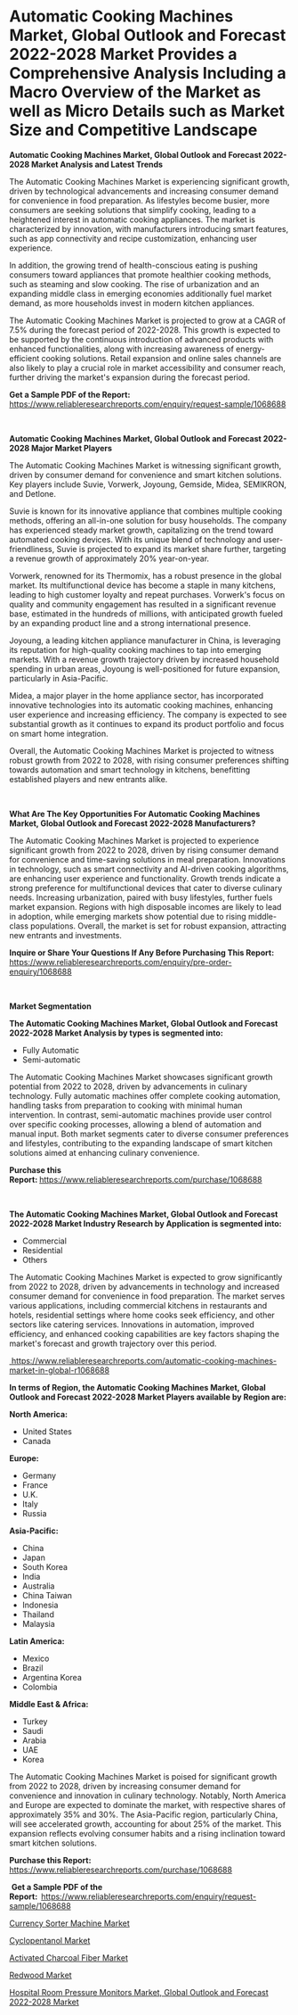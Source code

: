 <p><h1>Automatic Cooking Machines Market, Global Outlook and Forecast 2022-2028 Market Provides a Comprehensive Analysis Including a Macro Overview of the Market as well as Micro Details such as Market Size and Competitive Landscape</h1></p><p><strong>Automatic Cooking Machines Market, Global Outlook and Forecast 2022-2028 Market Analysis and Latest Trends</strong></p>
<p><p>The Automatic Cooking Machines Market is experiencing significant growth, driven by technological advancements and increasing consumer demand for convenience in food preparation. As lifestyles become busier, more consumers are seeking solutions that simplify cooking, leading to a heightened interest in automatic cooking appliances. The market is characterized by innovation, with manufacturers introducing smart features, such as app connectivity and recipe customization, enhancing user experience.</p><p>In addition, the growing trend of health-conscious eating is pushing consumers toward appliances that promote healthier cooking methods, such as steaming and slow cooking. The rise of urbanization and an expanding middle class in emerging economies additionally fuel market demand, as more households invest in modern kitchen appliances.</p><p>The Automatic Cooking Machines Market is projected to grow at a CAGR of 7.5% during the forecast period of 2022-2028. This growth is expected to be supported by the continuous introduction of advanced products with enhanced functionalities, along with increasing awareness of energy-efficient cooking solutions. Retail expansion and online sales channels are also likely to play a crucial role in market accessibility and consumer reach, further driving the market's expansion during the forecast period.</p></p>
<p><strong>Get a Sample PDF of the Report:&nbsp;</strong> <a href="https://www.reliableresearchreports.com/enquiry/request-sample/1068688">https://www.reliableresearchreports.com/enquiry/request-sample/1068688</a></p>
<p>&nbsp;</p>
<p><strong>Automatic Cooking Machines Market, Global Outlook and Forecast 2022-2028 Major Market Players</strong></p>
<p><p>The Automatic Cooking Machines Market is witnessing significant growth, driven by consumer demand for convenience and smart kitchen solutions. Key players include Suvie, Vorwerk, Joyoung, Gemside, Midea, SEMIKRON, and Detlone.</p><p>Suvie is known for its innovative appliance that combines multiple cooking methods, offering an all-in-one solution for busy households. The company has experienced steady market growth, capitalizing on the trend toward automated cooking devices. With its unique blend of technology and user-friendliness, Suvie is projected to expand its market share further, targeting a revenue growth of approximately 20% year-on-year.</p><p>Vorwerk, renowned for its Thermomix, has a robust presence in the global market. Its multifunctional device has become a staple in many kitchens, leading to high customer loyalty and repeat purchases. Vorwerk's focus on quality and community engagement has resulted in a significant revenue base, estimated in the hundreds of millions, with anticipated growth fueled by an expanding product line and a strong international presence.</p><p>Joyoung, a leading kitchen appliance manufacturer in China, is leveraging its reputation for high-quality cooking machines to tap into emerging markets. With a revenue growth trajectory driven by increased household spending in urban areas, Joyoung is well-positioned for future expansion, particularly in Asia-Pacific.</p><p>Midea, a major player in the home appliance sector, has incorporated innovative technologies into its automatic cooking machines, enhancing user experience and increasing efficiency. The company is expected to see substantial growth as it continues to expand its product portfolio and focus on smart home integration.</p><p>Overall, the Automatic Cooking Machines Market is projected to witness robust growth from 2022 to 2028, with rising consumer preferences shifting towards automation and smart technology in kitchens, benefitting established players and new entrants alike.</p></p>
<p>&nbsp;</p>
<p><strong>What Are The Key Opportunities For Automatic Cooking Machines Market, Global Outlook and Forecast 2022-2028 Manufacturers?</strong></p>
<p><p>The Automatic Cooking Machines Market is projected to experience significant growth from 2022 to 2028, driven by rising consumer demand for convenience and time-saving solutions in meal preparation. Innovations in technology, such as smart connectivity and AI-driven cooking algorithms, are enhancing user experience and functionality. Growth trends indicate a strong preference for multifunctional devices that cater to diverse culinary needs. Increasing urbanization, paired with busy lifestyles, further fuels market expansion. Regions with high disposable incomes are likely to lead in adoption, while emerging markets show potential due to rising middle-class populations. Overall, the market is set for robust expansion, attracting new entrants and investments.</p></p>
<p><strong>Inquire or Share Your Questions If Any Before Purchasing This Report:</strong> <a href="https://www.reliableresearchreports.com/enquiry/pre-order-enquiry/1068688">https://www.reliableresearchreports.com/enquiry/pre-order-enquiry/1068688</a></p>
<p>&nbsp;</p>
<p><strong>Market Segmentation</strong></p>
<p><strong>The Automatic Cooking Machines Market, Global Outlook and Forecast 2022-2028 Market Analysis by types is segmented into:</strong></p>
<p><ul><li>Fully Automatic</li><li>Semi-automatic</li></ul></p>
<p><p>The Automatic Cooking Machines Market showcases significant growth potential from 2022 to 2028, driven by advancements in culinary technology. Fully automatic machines offer complete cooking automation, handling tasks from preparation to cooking with minimal human intervention. In contrast, semi-automatic machines provide user control over specific cooking processes, allowing a blend of automation and manual input. Both market segments cater to diverse consumer preferences and lifestyles, contributing to the expanding landscape of smart kitchen solutions aimed at enhancing culinary convenience.</p></p>
<p><strong>Purchase this Report:&nbsp;</strong><a href="https://www.reliableresearchreports.com/purchase/1068688">https://www.reliableresearchreports.com/purchase/1068688</a></p>
<p>&nbsp;</p>
<p><strong>The Automatic Cooking Machines Market, Global Outlook and Forecast 2022-2028 Market Industry Research by Application is segmented into:</strong></p>
<p><ul><li>Commercial</li><li>Residential</li><li>Others</li></ul></p>
<p><p>The Automatic Cooking Machines Market is expected to grow significantly from 2022 to 2028, driven by advancements in technology and increased consumer demand for convenience in food preparation. The market serves various applications, including commercial kitchens in restaurants and hotels, residential settings where home cooks seek efficiency, and other sectors like catering services. Innovations in automation, improved efficiency, and enhanced cooking capabilities are key factors shaping the market's forecast and growth trajectory over this period.</p></p>
<p><a href="https://www.reliableresearchreports.com/automatic-cooking-machines-market-in-global-r1068688">&nbsp;https://www.reliableresearchreports.com/automatic-cooking-machines-market-in-global-r1068688</a></p>
<p><strong>In terms of Region, the Automatic Cooking Machines Market, Global Outlook and Forecast 2022-2028 Market Players available by Region are:</strong></p>
<p>
    <p> <strong> North America: </strong>
        <ul>
            <li>United States</li>
            <li>Canada</li>
        </ul>
        </p> 
    <p> <strong> Europe: </strong>
        <ul>
            <li>Germany</li>
            <li>France</li>
            <li>U.K.</li>
            <li>Italy</li>
            <li>Russia</li>
        </ul>
        </p> 
    <p> <strong> Asia-Pacific: </strong>
        <ul>
            <li>China</li>
            <li>Japan</li>
            <li>South Korea</li>
            <li>India</li>
            <li>Australia</li>
            <li>China Taiwan</li>
            <li>Indonesia</li>
            <li>Thailand</li>
            <li>Malaysia</li>
        </ul>
        </p> 
    <p> <strong> Latin America: </strong>
        <ul>
            <li>Mexico</li>
            <li>Brazil</li>
            <li>Argentina Korea</li>
            <li>Colombia</li>
        </ul>
        </p> 
    <p> <strong> Middle East & Africa: </strong>
        <ul>
            <li>Turkey</li>
            <li>Saudi</li>
            <li>Arabia</li>
            <li>UAE</li>
            <li>Korea</li>
        </ul>
    </p>
    </p>
<p><p>The Automatic Cooking Machines Market is poised for significant growth from 2022 to 2028, driven by increasing consumer demand for convenience and innovation in culinary technology. Notably, North America and Europe are expected to dominate the market, with respective shares of approximately 35% and 30%. The Asia-Pacific region, particularly China, will see accelerated growth, accounting for about 25% of the market. This expansion reflects evolving consumer habits and a rising inclination toward smart kitchen solutions.</p></p>
<p><strong>Purchase this Report: </strong><a href="https://www.reliableresearchreports.com/purchase/1068688">https://www.reliableresearchreports.com/purchase/1068688</a></p>
<p>&nbsp;<strong>Get a Sample PDF of the Report:&nbsp;&nbsp;</strong><a href="https://www.reliableresearchreports.com/enquiry/request-sample/1068688">https://www.reliableresearchreports.com/enquiry/request-sample/1068688</a></p>
<p><strong></strong></p>
<p><p><a href="https://www.linkedin.com/pulse/currency-sorter-machine-market-growth-outlook-from-2024-2031-ef1wf?trackingId=6Gmp66tWRSaY%2BZl%2FiP7%2FaQ%3D%3D">Currency Sorter Machine Market</a></p><p><a href="https://issuu.com/reportprime-2/docs/cyclopentanol-market-size-2030.pptx_86447ece7821b5">Cyclopentanol Market</a></p><p><a href="https://www.linkedin.com/pulse/activated-charcoal-fiber-market-global-regional-analysis-focus-el7pf?trackingId=%2Bpl%2Bs%2BFYTo%2BYzo4jcyZ80Q%3D%3D">Activated Charcoal Fiber Market</a></p><p><a href="https://medium.com/@joshdavis1955/redwood-market-trends-and-analysis-opportunities-and-challenges-for-future-growth-2024-2031-bc1500b70831">Redwood Market</a></p><p><a href="https://github.com/AshikRahman665/Market-Research-Report-List-1/blob/main/hospital-room-pressure-monitors-market-global-outlook-and-forecast-2022-2028-market.md">Hospital Room Pressure Monitors Market, Global Outlook and Forecast 2022-2028 Market</a></p></p>